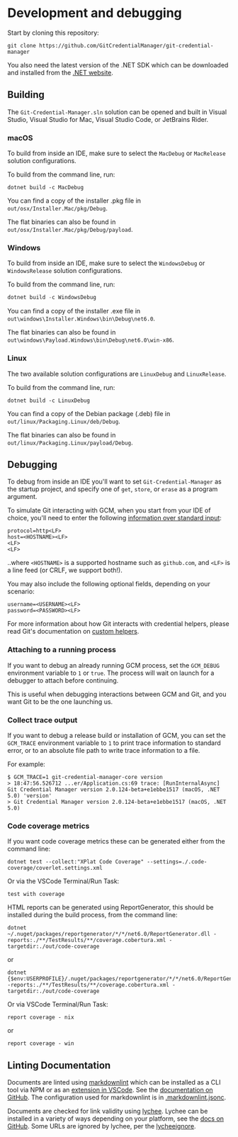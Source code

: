 # Development and debugging

Start by cloning this repository:

```shell
git clone https://github.com/GitCredentialManager/git-credential-manager
```

You also need the latest version of the .NET SDK which can be downloaded and
installed from the [.NET website][dotnet-web].

## Building

The `Git-Credential-Manager.sln` solution can be opened and built in Visual
Studio, Visual Studio for Mac, Visual Studio Code, or JetBrains Rider.

### macOS

To build from inside an IDE, make sure to select the `MacDebug` or `MacRelease`
solution configurations.

To build from the command line, run:

```shell
dotnet build -c MacDebug
```

You can find a copy of the installer .pkg file in `out/osx/Installer.Mac/pkg/Debug`.

The flat binaries can also be found in `out/osx/Installer.Mac/pkg/Debug/payload`.

### Windows

To build from inside an IDE, make sure to select the `WindowsDebug` or
`WindowsRelease` solution configurations.

To build from the command line, run:

```powershell
dotnet build -c WindowsDebug
```

You can find a copy of the installer .exe file in `out\windows\Installer.Windows\bin\Debug\net6.0`.

The flat binaries can also be found in `out\windows\Payload.Windows\bin\Debug\net6.0\win-x86`.

### Linux

The two available solution configurations are `LinuxDebug` and `LinuxRelease`.

To build from the command line, run:

```shell
dotnet build -c LinuxDebug
```

You can find a copy of the Debian package (.deb) file in `out/linux/Packaging.Linux/deb/Debug`.

The flat binaries can also be found in `out/linux/Packaging.Linux/payload/Debug`.

## Debugging

To debug from inside an IDE you'll want to set `Git-Credential-Manager` as the
startup project, and specify one of `get`, `store`, or `erase` as a program
argument.

To simulate Git interacting with GCM, when you start from your IDE of choice,
you'll need to enter the following [information over standard input][ioformat]:

```text
protocol=http<LF>
host=<HOSTNAME><LF>
<LF>
<LF>
```

..where `<HOSTNAME>` is a supported hostname such as `github.com`, and `<LF>` is
a line feed (or CRLF, we support both!).

You may also include the following optional fields, depending on your scenario:

```text
username=<USERNAME><LF>
password=<PASSWORD><LF>
```

For more information about how Git interacts with credential helpers, please
read Git's documentation on [custom helpers][custom-helpers].

### Attaching to a running process

If you want to debug an already running GCM process, set the `GCM_DEBUG`
environment variable to `1` or `true`. The process will wait on launch for a
debugger to attach before continuing.

This is useful when debugging interactions between GCM and Git, and you want
Git to be the one launching us.

### Collect trace output

If you want to debug a release build or installation of GCM, you can set the
`GCM_TRACE` environment variable to `1` to print trace information to standard
error, or to an absolute file path to write trace information to a file.

For example:

```shell
$ GCM_TRACE=1 git-credential-manager-core version
> 18:47:56.526712 ...er/Application.cs:69 trace: [RunInternalAsync] Git Credential Manager version 2.0.124-beta+e1ebbe1517 (macOS, .NET 5.0) 'version'
> Git Credential Manager version 2.0.124-beta+e1ebbe1517 (macOS, .NET 5.0)
```

### Code coverage metrics

If you want code coverage metrics these can be generated either from the command
line:

```shell
dotnet test --collect:"XPlat Code Coverage" --settings=./.code-coverage/coverlet.settings.xml
```

Or via the VSCode Terminal/Run Task:

```console
test with coverage
```

HTML reports can be generated using ReportGenerator, this should be installed
during the build process, from the command line:

```shell
dotnet ~/.nuget/packages/reportgenerator/*/*/net6.0/ReportGenerator.dll -reports:./**/TestResults/**/coverage.cobertura.xml -targetdir:./out/code-coverage
```

or

```shell
dotnet {$env:USERPROFILE}/.nuget/packages/reportgenerator/*/*/net6.0/ReportGenerator.dll -reports:./**/TestResults/**/coverage.cobertura.xml -targetdir:./out/code-coverage
```

Or via VSCode Terminal/Run Task:

```console
report coverage - nix
```

or

```console
report coverage - win
```

## Linting Documentation

Documents are linted using [markdownlint][markdownlint] which can be installed
as a CLI tool via NPM or as an [extension in VSCode][vscode-markdownlint]. See
the [documentation on GitHub][markdownlint]. The configuration used for
markdownlint is in [.markdownlint.jsonc][markdownlint-config].

Documents are checked for link validity using [lychee][lychee]. Lychee can be
installed in a variety of ways depending on your platform, see the [docs on GitHub][lychee-docs].
Some URLs are ignored by lychee, per the [lycheeignore][lycheeignore].

[dotnet-web]: https://dotnet.microsoft.com/
[custom-helpers]: https://git-scm.com/docs/gitcredentials#_custom_helpers
[ioformat]: https://git-scm.com/docs/git-credential#IOFMT
[lychee]: https://lychee.cli.rs/
[lychee-docs]: https://github.com/lycheeverse/lychee
[lycheeignore]: ../.lycheeignore
[markdownlint]: https://github.com/DavidAnson/markdownlint-cli2
[markdownlint-config]: ../.markdownlint.jsonc
[vscode-markdownlint]: https://github.com/DavidAnson/vscode-markdownlint
